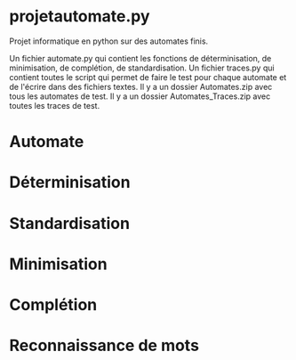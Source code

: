 # projetautomate.py

Projet informatique en python sur des automates finis. 

Un fichier automate.py qui contient les fonctions de déterminisation, de minimisation, de complétion, de standardisation. 
Un fichier traces.py qui contient toutes le script qui permet de faire le test pour chaque automate et de l'écrire dans des fichiers textes. 
Il y a un dossier Automates.zip avec tous les automates de test. 
Il y a un dossier Automates_Traces.zip avec toutes les traces de test.

# Automate 
# Déterminisation
# Standardisation
# Minimisation
# Complétion
# Reconnaissance de mots
